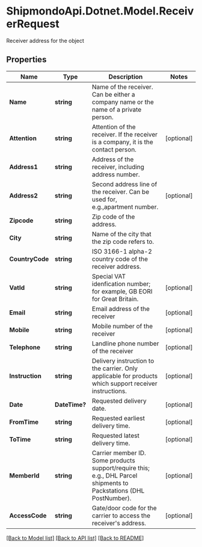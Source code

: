 # ShipmondoApi.Dotnet.Model.ReceiverRequest
Receiver address for the object

## Properties

Name | Type | Description | Notes
------------ | ------------- | ------------- | -------------
**Name** | **string** | Name of the receiver. Can be either a company name or the name of a private person. | 
**Attention** | **string** | Attention of the receiver. If the receiver is a company, it is the contact person. | [optional] 
**Address1** | **string** | Address of the receiver, including address number. | 
**Address2** | **string** | Second address line of the receiver. Can be used for, e.g.,apartment number. | [optional] 
**Zipcode** | **string** | Zip code of the address. | 
**City** | **string** | Name of the city that the zip code refers to. | 
**CountryCode** | **string** | ISO 3166-1 alpha-2 country code of the receiver address. | 
**VatId** | **string** | Special VAT idenfication number; for example, GB EORI for Great Britain. | [optional] 
**Email** | **string** | Email address of the receiver | [optional] 
**Mobile** | **string** | Mobile number of the receiver | [optional] 
**Telephone** | **string** | Landline phone number of the receiver | [optional] 
**Instruction** | **string** | Delivery instruction to the carrier. Only applicable for products which support receiver instructions. | [optional] 
**Date** | **DateTime?** | Requested delivery date. | [optional] 
**FromTime** | **string** | Requested earliest delivery time. | [optional] 
**ToTime** | **string** | Requested latest delivery time. | [optional] 
**MemberId** | **string** | Carrier member ID. Some products support/require this; e.g., DHL Parcel shipments to Packstations (DHL PostNumber). | [optional] 
**AccessCode** | **string** | Gate/door code for the carrier to access the receiver&#39;s address. | [optional] 

[[Back to Model list]](../README.md#documentation-for-models) [[Back to API list]](../README.md#documentation-for-api-endpoints) [[Back to README]](../README.md)


